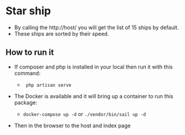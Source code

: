 # Star ship 
* By calling the http://host/ you will get the list of 15 ships by default.
* These ships are sorted by their speed. 
 
## How to run it
* If composer and php is installed in your local then run it with this command:
  *  <code> php artisan serve   </code>
    
* The Docker is available and it will bring up a container to run this package:
  * <code>docker-compose up -d</code> or <code>./vendor/bin/sail up -d  </code> 

* Then in the browser to the host and index page
